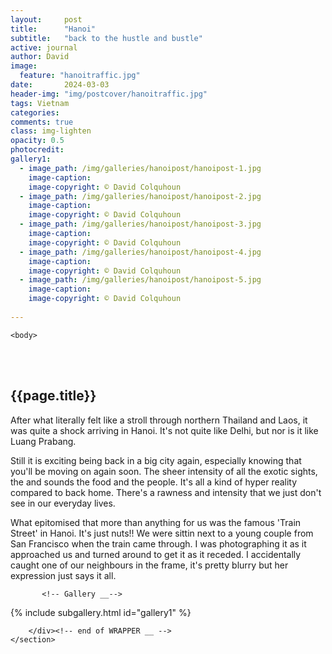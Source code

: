 ```yaml
---
layout:     post
title:      "Hanoi"
subtitle:   "back to the hustle and bustle"
active: journal
author: David
image:
  feature: "hanoitraffic.jpg"
date:       2024-03-03
header-img: "img/postcover/hanoitraffic.jpg"
tags: Vietnam
categories: 
comments: true
class: img-lighten 
opacity: 0.5
photocredit:
gallery1: 
  - image_path: /img/galleries/hanoipost/hanoipost-1.jpg
    image-caption: 
    image-copyright: © David Colquhoun
  - image_path: /img/galleries/hanoipost/hanoipost-2.jpg
    image-caption: 
    image-copyright: © David Colquhoun
  - image_path: /img/galleries/hanoipost/hanoipost-3.jpg
    image-caption: 
    image-copyright: © David Colquhoun 
  - image_path: /img/galleries/hanoipost/hanoipost-4.jpg
    image-caption: 
    image-copyright: © David Colquhoun  
  - image_path: /img/galleries/hanoipost/hanoipost-5.jpg
    image-caption: 
    image-copyright: © David Colquhoun 
 
---
```



<html class="no-js" lang="en">
<head>
	<meta content="charset=utf-8">
</head>

    <body>

<section id="content" role="main">
		<div class="wrapper">
	<br><br>
			<h2>{{page.title}}</h2>




<p>After what literally felt like a stroll through northern Thailand and Laos, it was quite a shock arriving in Hanoi. It's not quite like Delhi, but nor is it like Luang Prabang.</p>

<p>Still it is exciting being back in a big city again, especially knowing that you'll be moving on again soon. The sheer intensity of all the exotic sights, the and sounds the food and the people. It's all a kind of hyper reality compared to back home. There's a rawness and intensity that we just don't see in our everyday lives.</p>

<p>What epitomised that more than anything for us was the famous 'Train Street' in Hanoi. It's just nuts!! We were sittin next to a young couple from San Francisco when the train came through. I was photographing it as it approached us and turned around to get it as it receded. I accidentally caught one of our neighbours in the frame, it's pretty blurry but her expression just says it all.</p>


           <!-- Gallery __-->
			
{% include subgallery.html id="gallery1" %}

<!-- end of GALLERY __ -->



		</div><!-- end of WRAPPER __ -->
	</section>




